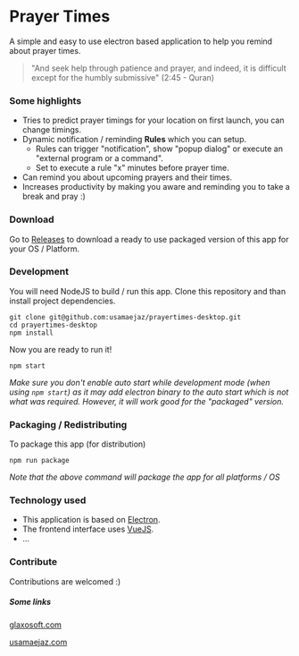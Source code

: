 # Prayer Times
A simple and easy to use electron based application to help you remind about prayer times.

> "And seek help through patience and prayer, and indeed, it is difficult except for the humbly submissive"  (2:45 - Quran)

### Some highlights
- Tries to predict prayer timings for your location on first launch, you can change timings.
- Dynamic notification / reminding **Rules** which you can setup.
    - Rules can trigger "notification", show "popup dialog" or execute an "external program or a command".
    - Set to execute a rule "x" minutes before prayer time. 
- Can remind you about upcoming prayers and their times.
- Increases productivity by making you aware and reminding you to take a break and pray :)


### Download
Go to [Releases](https://github.com/usamaejaz/prayertimes-desktop/releases) to download a ready to use packaged version of this app for your OS / Platform.

### Development
You will need NodeJS to build / run this app. Clone this repository and than install project dependencies.
```
git clone git@github.com:usamaejaz/prayertimes-desktop.git
cd prayertimes-desktop
npm install
```

Now you are ready to run it!
```
npm start
```

*Make sure you don't enable auto start while development mode (when using `npm start`) as it may add electron binary to the auto start which is not what was required. However, it will work good for the "packaged" version.*

### Packaging / Redistributing
To package this app (for distribution)
```
npm run package
```
*Note that the above command will package the app for all platforms / OS*

### Technology used

- This application is based on [Electron](https://github.com/electron/electron). 
- The frontend interface uses [VueJS](https://github.com/vuejs/vue).
- ...

### Contribute
Contributions are welcomed :)

##### Some links
[glaxosoft.com](http://glaxosoft.com)

[usamaejaz.com](http://usamaejaz.com)